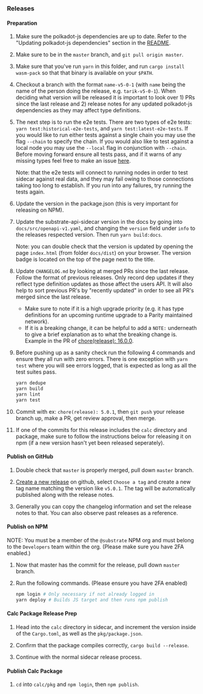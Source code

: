 ### Releases

#### Preparation

1. Make sure the polkadot-js dependencies are up to date. Refer to the "Updating polkadot-js dependencies" section in the [README](./README.md).

1. Make sure to be in the `master` branch, and `git pull origin master`.

1. Make sure that you've run `yarn` in this folder, and run `cargo install wasm-pack` so that that binary is available on your `$PATH`.

1. Checkout a branch with the format `name-v5-0-1` (with `name` being the name of the person doing the release, e.g. `tarik-v5-0-1`). When deciding what version will be released it is important to look over 1) PRs since the last release and 2) release notes for any updated polkadot-js dependencies as they may affect type definitions.

1. The next step is to run the e2e tests. There are two types of e2e tests: `yarn test:historical-e2e-tests`, and `yarn test:latest-e2e-tests`. If you would like to run either tests against a single chain you may use the flag `--chain` to specify the chain. If you would also like to test against a local node you may use the `--local` flag in conjunction with `--chain`. Before moving forward ensure all tests pass, and if it warns of any missing types feel free to make an issue [here](https://github.com/paritytech/substrate-api-sidecar/issues).

    Note: that the e2e tests will connect to running nodes in order to test sidecar against real data, and they may fail owing to those connections taking too long to establish. If you run into any failures, try running the tests again.

1. Update the version in the package.json (this is very important for releasing on NPM).

1. Update the substrate-api-sidecar version in the docs by going into `docs/src/openapi-v1.yaml`, and changing the `version` field under `info` to the releases respected version. Then run `yarn build:docs`.

     Note: you can double check that the version is updated by opening the page `index.html` (from folder `docs/dist`) on your browser. The version badge is located on the top of the page next to the title.

1. Update `CHANGELOG.md` by looking at merged PRs since the last release. Follow the format of previous releases. Only record dep updates if they reflect type definition updates as those affect the users API. It will also help to sort previous PR's by "recently updated" in order to see all PR's merged since the last release.

    - Make sure to note if it is a high upgrade priority (e.g. it has type definitions for an upcoming runtime upgrade to a Parity maintained network).
    - If it is a breaking change, it can be helpful to add a `NOTE:` underneath to give a brief explanation as to what the breaking change is. Example in the PR of [chore(release): 16.0.0](https://github.com/paritytech/substrate-api-sidecar/commit/ea74d007f9320aba954ca163d3d57d9b64d47d63).

1. Before pushing up as a sanity check run the following 4 commands and ensure they all run with zero errors. There is one exception with `yarn test` where you will see errors logged, that is expected as long as all the test suites pass.

    ```bash
    yarn dedupe
    yarn build
    yarn lint
    yarn test
    ```

1. Commit with ex: `chore(release): 5.0.1`, then `git push` your release branch up, make a PR, get review approval, then merge.

1. If one of the commits for this release includes the `calc` directory and package, make sure to follow the instructions below for releasing it on npm (if a new version hasn't yet been released seperately).

#### Publish on GitHub

1. Double check that `master` is properly merged, pull down `master` branch.

1. [Create a new release](https://github.com/paritytech/substrate-api-sidecar/releases/new) on github, select `Choose a tag` and create a new tag name matching the version like `v5.0.1`. The tag will be automatically published along with the release notes.

1. Generally you can copy the changelog information and set the release notes to that. You can also observe past releases as a reference.

#### Publish on NPM

NOTE: You must be a member of the `@substrate` NPM org and must belong to the `Developers` team within the org. (Please make sure you have 2FA enabled.)

1. Now that master has the commit for the release, pull down `master` branch.

2. Run the following commands. (Please ensure you have 2FA enabled)

    ```bash
    npm login # Only necessary if not already logged in
    yarn deploy # Builds JS target and then runs npm publish
    ```

#### Calc Package Release Prep

1. Head into the `calc` directory in sidecar, and increment the version inside of the `Cargo.toml`, as well as the `pkg/package.json`.

2. Confirm that the package compiles correctly, `cargo build --release`.

3. Continue with the normal sidecar release process.

#### Publish Calc Package

1. `cd` into `calc/pkg` and `npm login`, then `npm publish`.
